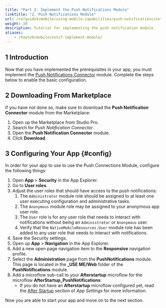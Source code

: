 ```yaml
---
title: "Part 2: Implement the Push Notifications Module"
linktitle: "2. Push Notifications Module"
url: /refguide9/mobile/using-mobile-capabilities/push-notifications/notif-implement-module/
weight: 30
description: Tutorial for implementing the push notification module.
aliases:
    - /howto9/mobile/notif-implement-module/
---
```


## 1 Introduction

Now that you have implemented the prerequisites in your app, you must implement the [Push Notifications Connector](/appstore/modules/push-notifications/) module. Complete the steps below to enable the basic configuration.

## 2 Downloading From Marketplace

If you have not done so, make sure to download the **Push Notification Connector** module from the Marketplace:

1. Open up the Marketplace from Studio Pro.
1. Search for *Push Notification Connector*.
1. Open the **Push Notification Connector** module.
1. Click **Download**.

## 3 Configuring Your App {#config}

In order for your app to use to use the Push Connections Module, configure the following things:

1. Open **App** > **Security** in the App Explorer.
1. Go to **User roles**.<br />
1. Adjust the user roles that should have access to the push notifications:<br />
    1. The `Administrator` module role should be assigned to at least one user executing configuration and administrative tasks. <br />
    1. The `Anonymous` module role may be assigned to your anonymous app user role. <br />
    1. The `User` role is for any user role that needs to interact with notifications without being an `Administrator` or `Anonymous` user.
    1. Verify that the `NativeMobileResources.User` module role has been added to any user role that needs to interact with notifications.
1. Save the Security settings.
1. Open up **App** > **Navigation** in the App Explorer.
1. Add a new open page navigation item to the **Responsive** navigation profile.
1. Select the **Administration** page from the **PushNotifications** module. This page is located in the **_USE ME/Web** folder of the **PushNotifications** module.
1. Add a microflow sub-call to your **Afterstartup** microflow for the microflow **AfterStartup_PushNotifications**:<br />
    * If you do not have an **Afterstartup** microflow configured yet, read the [After Startup](/refguide9/app-settings/#after-startup) section of *App Settings* for more information.

Now you are able to start your app and move on to the next section.
